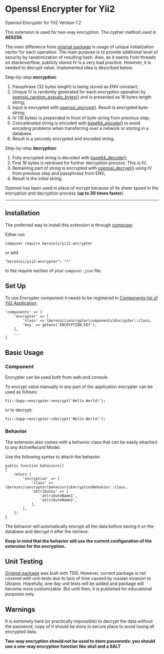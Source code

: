 Openssl Encrypter for Yii2
======================
Openssl Encrypter for Yii2
Version 1.2

This extension is used for two-way encryption.
The cypher method used is **AES256**.

The main difference from [original package](https://github.com/nickcv-ln/yii2-encrypter) is usage of unique initialization vector for each operation. 
The main purpose is to provide additional level of security by randomization of resulting hash. 
Also, as it seems from threads on stackoverflow, publicly stored IV is a very bad practice. However, it is needed to decrypt value. 
Implemented idea is described below. 

Step-by-step **encryption**:
1. Passphrase (32 bytes length) is being stored as ENV constant;
2. Unique IV is randomly generated for each encryption operation by [openssl_random_pseudo_bytes()](https://www.php.net/manual/en/function.openssl-random-pseudo-bytes.php) and is presented as 16 bytes length string;
3. Input is encrypted with [openssl_encrypt()](https://www.php.net/manual/en/function.openssl-encrypt.php). Result is encrypted byte-string;
4. IV (16 bytes) is prepended in front of byte-string from previous step;
5. Concatenated string is encoded with [base64_encode()](https://www.php.net/manual/en/function.base64-encode) to avoid encoding problems when transferring over a network or storing in a database.
6. Result is a securely encrypted and encoded string.

Step-by-step **decryption**:
1. Fully encrypted string is decoded with [base64_decode()](https://www.php.net/manual/en/function.base64-decode.php);
2. First 16 bytes is retrieved for further decryption process. This is IV;
3. Remaining part of string is encrypted with [openssl_decrypt()](https://www.php.net/manual/en/function.openssl-decrypt) using IV from previous step and passphrase from ENV;
4. Result is the initial string.

Openssl has been used in place of mcrypt because of its sheer speed in the encryption and decryption process (**up to 30 times faster**).

_______________________

Installation
------------

The preferred way to install this extension is through [composer](http://getcomposer.org/download/).

Either run

```
composer require bereznii/yii2-encrypter
```

or add

```
"bereznii/yii2-encrypter": "*"
```

to the require section of your `composer.json` file.

Set Up
------

To use Encrypter component it needs to be registered in [Components list of Yii2 Application](https://www.yiiframework.com/doc/guide/2.0/en/structure-application-components).

```
'components' => [
    'encrypter' => [
        'class' => \bereznii\encrypter\components\Encrypter::class,
        'key' => getenv('ENCRYPTION_KEY'),
    ],
    ...
]
```

## Basic Usage

### Component

Encrypter can be used both from web and console.

To encrypt value manually in any part of the application encrypter can be used as follows:

```
Yii::$app->encrypter->encrypt('Hello World!');
```

or to decrypt:

```
Yii::$app->encrypter->decrypt('Hello World!');
```

### Behavior

The extension also comes with a behavior class that can be easily attached to any ActiveRecord Model.

Use the following syntax to attach the behavior.

```
public function behaviors()
{
    return [
        'encryption' => [
            'class' => \bereznii\encrypter\behaviors\EncryptionBehavior::class,
            'attributes' => [
                'attributeName1',
                'attributeName2',
            ],
        ],
    ];
}
```

The behavior will automatically encrypt all the data before saving it on the database and decrypt it after the retrieve.

**Keep in mind that the behavior will use the current configuration of the extension for the encryption.**

Unit Testing
------------

[Original package](https://github.com/nickcv-ln/yii2-encrypter) was built with TDD. However, current package is not covered with
unit-tests due to lack of time caused by russian invasion to Ukraine. 
Hopefully, one day unit tests will be added and package will become more customizable. But until then, it is published for educational purposes only.

Warnings
--------

It is extremely hard (or practically impossible) to decrypt the data without the password, copy of it should be store in secure place to avoid losing all encrypted data.

**Two-way encryption should not be used to store passwords: you should use a one-way encryption function like sha1 and a SALT**